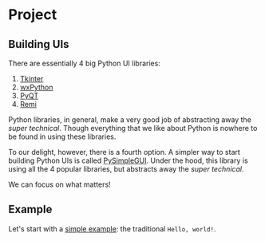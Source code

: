 # Project

## Building UIs

There are essentially 4 big Python UI libraries:

1. [Tkinter][tkinter]
1. [wxPython][wxpython]
1. [PyQT][pyqt]
1. [Remi][remi]

Python libraries, in general, make a very good job of abstracting away the
_super technical_. Though everything that we like about Python is nowhere to be
found in using these libraries.

To our delight, however, there is a fourth option. A simpler way to start
building Python UIs is called [PySimpleGUI][pysimplegui]. Under the hood, this
library is using all the 4 popular libraries, but abstracts away the
_super technical_.

We can focus on what matters!

## Example

Let's start with a [simple example][example]: the traditional `Hello, world!`.

<!-- References -->

[example]: ./example/README.md
[pyqt]: https://www.riverbankcomputing.com/software/pyqt/
[pysimplegui]: https://github.com/PySimpleGUI/PySimpleGUI
[remi]: https://github.com/dddomodossola/remi
[tkinter]: https://docs.python.org/3/library/tkinter.html
[wxpython]: https://www.wxpython.org/

